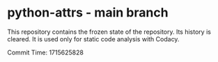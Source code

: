 # python-attrs - main branch

This repository contains the frozen state of the repository.
Its history is cleared. It is used only for static code
analysis with Codacy.

Commit Time: 1715625828